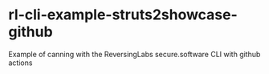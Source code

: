 # rl-cli-example-struts2showcase-github
Example of canning with the ReversingLabs secure.software CLI with github actions
